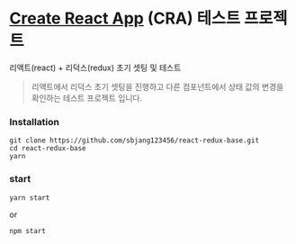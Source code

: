 # [Create React App](https://github.com/facebook/create-react-app) (CRA) 테스트 프로젝트 #

리액트(react) + 리덕스(redux) 초기 셋팅 및 테스트 
> 리액트에서 리덕스 초기 셋팅을 진행하고 다른 컴포넌트에서 상태 값의 변경을 확인하는 테스트 프로젝트 입니다.

### Installation
```
git clone https://github.com/sbjang123456/react-redux-base.git
cd react-redux-base
yarn
```
### start
```
yarn start
```
or
```
npm start
```

